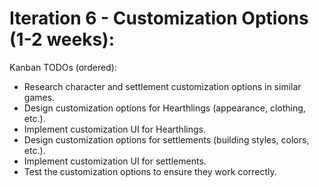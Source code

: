 # **Iteration 6 - Customization Options (1-2 weeks)**:

Kanban TODOs (ordered):

- Research character and settlement customization options in similar games.
- Design customization options for Hearthlings (appearance, clothing, etc.).
- Implement customization UI for Hearthlings.
- Design customization options for settlements (building styles, colors, etc.).
- Implement customization UI for settlements.
- Test the customization options to ensure they work correctly.